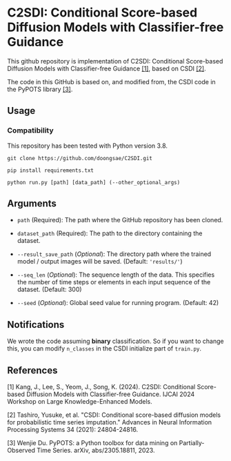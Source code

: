 # C2SDI: Conditional Score-based Diffusion Models with Classifier-free Guidance

This github repository is implementation of C2SDI: Conditional Score-based Diffusion Models with Classifier-free Guidance [[1]](#1), based on CSDI [[2]](#2).

The code in this GitHub is based on, and modified from, the CSDI code in the PyPOTS library [[3]](#3).


## Usage
### Compatibility

This repository has been tested with Python version 3.8.

```shell
git clone https://github.com/doongsae/C2SDI.git

pip install requirements.txt

python run.py [path] [data_path] (--other_optional_args)
```


## Arguments
* `path` (Required): The path where the GitHub repository has been cloned.

* `dataset_path` (Required): The path to the directory containing the dataset.

* `--result_save_path` (_Optional_): The directory path where the trained model / output images will be saved. (Default: `'results/'`)

* `--seq_len` (_Optional_): The sequence length of the data. This specifies the number of time steps or elements in each input sequence of the dataset. (Default: 300)

* `--seed` (_Optional_): Global seed value for running program. (Default: 42)


## Notifications
We wrote the code assuming __binary__ classification. So if you want to change this, you can modify `n_classes` in the CSDI initialize part of `train.py`.


## References
<a id="1">[1]</a> 
Kang, J., Lee, S., Yeom, J., Song, K. (2024). C2SDI: Conditional Score-based Diffusion Models with 
Classifier-free Guidance. IJCAI 2024 Workshop on Large Knowledge-Enhanced Models.

<a id="2">[2]</a> 
Tashiro, Yusuke, et al. "CSDI: Conditional score-based diffusion models for probabilistic time series imputation." Advances in Neural Information Processing Systems 34 (2021): 24804-24816.

<a id="3">[3]</a> 
Wenjie Du. PyPOTS: a Python toolbox for data mining on Partially-Observed Time Series. arXiv, abs/2305.18811, 2023.

